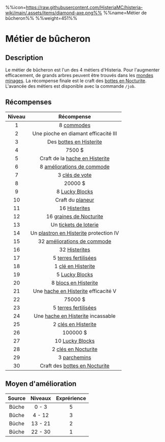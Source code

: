 %%icon=https://raw.githubusercontent.com/HisteriaMC/histeria-wiki/main/.assets/items/diamond-axe.png%%
%%name=Métier de bûcheron%%
%%weight=451%%

# Métier de bûcheron
## Description
Le métier de bûcheron est l'un des 4 métiers d'Histeria. Pour l'augmenter efficacement, de grands arbres peuvent être trouvés dans les [mondes minages](https://histeria.fr/wiki/mondes/minage-servers).
La récompense finale est le craft des [bottes en Nocturite](https://histeria.fr/wiki/armures/nocturite-boots).
L'avancée des métiers est disponible avec la commande `/job`.

## Récompenses

| Niveau | Récompense |
|:---:|:---:|
| 1 | 8 [commodes](https://histeria.fr/wiki/blocs/drawer) |
| 2 | Une pioche en diamant efficacité III |
| 3 | Des [bottes en Histerite](https://histeria.fr/wiki/armures/histerite-boots) |
| 4 | 7500 $ |
| 5 | Craft de la [hache en Histerite](https://histeria.fr/wiki/outils/histerite-axe) |
| 6 | 8 [améliorations de commode](https://histeria.fr/wiki/objets/drawer-upgrade) |
| 7 | 3 [clés de vote](https://histeria.fr/wiki/clés/vote-key) |
| 8 | 20000 $ |
| 9 | 8 [Lucky Blocks](https://histeria.fr/wiki/blocs/lucky-block) |
| 10 | Craft du [planeur](https://histeria.fr/wiki/objets/hang-glider) |
| 11 | 16 [Histerites](https://histeria.fr/wiki/ressources/histerite) |
| 12 | 16 [graines de Nocturite](https://histeria.fr/wiki/ressources/nocturite-seed) |
| 13 | Un [tickets de loterie](https://histeria.fr/wiki/objets/lottery-ticket) |
| 14 | Un [plastron en Histerite](https://histeria.fr/wiki/armures/histerite-chestplate) protection IV |
| 15 | 32 [améliorations de commode](https://histeria.fr/wiki/objets/drawer-upgrade) |
| 16 | 32 [Histerites](https://histeria.fr/wiki/ressources/histerite) |
| 17 | 5 [terres fertilisées](https://histeria.fr/wiki/blocs/fertilized-dirt) |
| 18 | 1 [clé en Histerite](https://histeria.fr/wiki/clés/histerite-key) |
| 19 | 5 [Lucky Blocks](https://histeria.fr/wiki/blocs/lucky-block) |
| 20 | 8 [blocs en Histerite](https://histeria.fr/wiki/ressources/histerite-block) |
| 21 | Une [hache en Histerite](https://histeria.fr/wiki/outils/histerite-axe) efficacité V |
| 22 | 75000 $ |
| 23 | 5 [terres fertilisées](https://histeria.fr/wiki/blocs/fertilized-dirt) |
| 24 | Une [hache en Histerite](https://histeria.fr/wiki/outils/histerite-axe) incassable |
| 25 | 2 [clés en Histerite](https://histeria.fr/wiki/clés/histerite-key) |
| 26 | 100000 $ |
| 27 | 10 [Lucky Blocks](https://histeria.fr/wiki/blocs/lucky-block) |
| 28 | 2 [clés en Nocturite](https://histeria.fr/wiki/clés/nocturite-key) |
| 29 | 3 [parchemins](https://histeria.fr/wiki/objets/forge-note) |
| 30 | Craft des [bottes en Nocturite](https://histeria.fr/wiki/armures/nocturite-boots) |

## Moyen d'amélioration

| Source | Niveaux | Exprérience |
|:---:|:---:|:---:|
| Bûche | 0 - 3 | 5 |
| Bûche | 4 - 12 | 3 |
| Bûche | 13 - 21 | 2 |
| Bûche | 22 - 30 | 1 |
